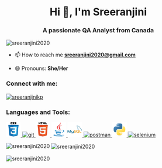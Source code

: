 <h1 align="center">Hi 👋, I'm Sreeranjini</h1>
<h3 align="center">A passionate QA Analyst from Canada</h3>

<p align="left"> <img src="https://komarev.com/ghpvc/?username=sreeranjini2020&label=Profile%20views&color=0e75b6&style=flat" alt="sreeranjini2020" /> </p>


- 📫 How to reach me **sreeranjini2020@gmail.com**

- 😄 Pronouns: **She/Her**

<h3 align="left">Connect with me:</h3>
<p align="left">
<a href="https://linkedin.com/in/sreeranjinikp" target="blank"><img align="center" src="https://raw.githubusercontent.com/rahuldkjain/github-profile-readme-generator/master/src/images/icons/Social/linked-in-alt.svg" alt="sreeranjinikp" height="30" width="40" /></a>
</p>

<h3 align="left">Languages and Tools:</h3>
<p align="left"> <a href="https://www.w3schools.com/css/" target="_blank" rel="noreferrer"> <img src="https://raw.githubusercontent.com/devicons/devicon/master/icons/css3/css3-original-wordmark.svg" alt="css3" width="40" height="40"/> </a> <a href="https://git-scm.com/" target="_blank" rel="noreferrer"> <img src="https://www.vectorlogo.zone/logos/git-scm/git-scm-icon.svg" alt="git" width="40" height="40"/> </a> <a href="https://www.w3.org/html/" target="_blank" rel="noreferrer"> <img src="https://raw.githubusercontent.com/devicons/devicon/master/icons/html5/html5-original-wordmark.svg" alt="html5" width="40" height="40"/> </a> <a href="https://www.java.com" target="_blank" rel="noreferrer"> <img src="https://raw.githubusercontent.com/devicons/devicon/master/icons/java/java-original.svg" alt="java" width="40" height="40"/> </a> <a href="https://www.mysql.com/" target="_blank" rel="noreferrer"> <img src="https://raw.githubusercontent.com/devicons/devicon/master/icons/mysql/mysql-original-wordmark.svg" alt="mysql" width="40" height="40"/> </a> <a href="https://postman.com" target="_blank" rel="noreferrer"> <img src="https://www.vectorlogo.zone/logos/getpostman/getpostman-icon.svg" alt="postman" width="40" height="40"/> </a> <a href="https://www.python.org" target="_blank" rel="noreferrer"> <img src="https://raw.githubusercontent.com/devicons/devicon/master/icons/python/python-original.svg" alt="python" width="40" height="40"/> </a> <a href="https://www.selenium.dev" target="_blank" rel="noreferrer"> <img src="https://raw.githubusercontent.com/detain/svg-logos/780f25886640cef088af994181646db2f6b1a3f8/svg/selenium-logo.svg" alt="selenium" width="40" height="40"/> </a> </p>

<p><img align="left" src="https://github-readme-stats.vercel.app/api/top-langs?username=sreeranjini2020&show_icons=true&locale=en&layout=compact" alt="sreeranjini2020" /></p>

<p>&nbsp;<img align="center" src="https://github-readme-stats.vercel.app/api?username=sreeranjini2020&show_icons=true&locale=en" alt="sreeranjini2020" /></p>

<p><img align="center" src="https://github-readme-streak-stats.herokuapp.com/?user=sreeranjini2020&" alt="sreeranjini2020" /></p>
